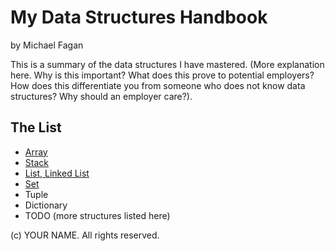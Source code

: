 # My Data Structures Handbook

by Michael Fagan

This is a summary of the data structures I have mastered. (More explanation here.
Why is this important? What does this prove to potential employers? How does this
differentiate you from someone who does not know data structures? Why should an
employer care?).

## The List

* [Array](array.md)
* [Stack](stack.md)
* [List, Linked List](list,linkedlist.md)
* [Set](set.md)
* Tuple
* Dictionary
* TODO (more structures listed here)

(c) YOUR NAME. All rights reserved.
